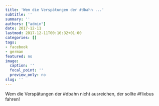 ```yaml
---
title: 'Wem die Verspätungen der #dbahn ...'
subtitle: ''
summary: ''
authors: ["admin"]
date: 2017-12-11
lastmod: 2017-12-11T00:16:32+01:00
categories: []
tags:
- facebook
- german
featured: no
image:
  caption: ''
  focal_point: ''
  preview_only: no
slug: ''
---
```

Wem die Verspätungen der #dbahn nicht ausreichen, der sollte #flixbus fahren!


